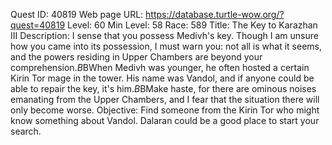 Quest ID: 40819
Web page URL: https://database.turtle-wow.org/?quest=40819
Level: 60
Min Level: 58
Race: 589
Title: The Key to Karazhan III
Description: I sense that you possess Medivh's key. Though I am unsure how you came into its possession, I must warn you: not all is what it seems, and the powers residing in Upper Chambers are beyond your comprehension.$B$BWhen Medivh was younger, he often hosted a certain Kirin Tor mage in the tower. His name was Vandol, and if anyone could be able to repair the key, it's him.$B$BMake haste, for there are ominous noises emanating from the Upper Chambers, and I fear that the situation there will only become worse.
Objective: Find someone from the Kirin Tor who might know something about Vandol. Dalaran could be a good place to start your search.
